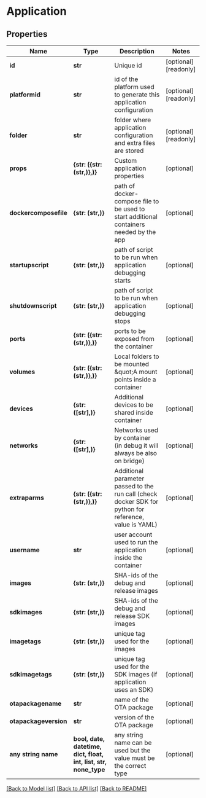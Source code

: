 # Application


## Properties
Name | Type | Description | Notes
------------ | ------------- | ------------- | -------------
**id** | **str** | Unique id | [optional] [readonly] 
**platformid** | **str** | id of the platform used to generate this application configuration | [optional] [readonly] 
**folder** | **str** | folder where application configuration and extra files are stored | [optional] [readonly] 
**props** | **{str: ({str: (str,)},)}** | Custom application properties | [optional] 
**dockercomposefile** | **{str: (str,)}** | path of docker-compose file to be used to start additional containers needed by the app | [optional] 
**startupscript** | **{str: (str,)}** | path of script to be run when application debugging starts | [optional] 
**shutdownscript** | **{str: (str,)}** | path of script to be run when application debugging stops | [optional] 
**ports** | **{str: ({str: (str,)},)}** | ports to be exposed from the container | [optional] 
**volumes** | **{str: ({str: (str,)},)}** | Local folders to be mounted \&quot;A mount points inside a container | [optional] 
**devices** | **{str: ([str],)}** | Additional devices to be shared inside container | [optional] 
**networks** | **{str: ([str],)}** | Networks used by container (in debug it will always be also on bridge) | [optional] 
**extraparms** | **{str: ({str: (str,)},)}** | Additional parameter passed to the run call (check docker SDK for python for reference, value is YAML) | [optional] 
**username** | **str** | user account used to run the application inside the container | [optional] 
**images** | **{str: (str,)}** | SHA-ids of the debug and release images | [optional] 
**sdkimages** | **{str: (str,)}** | SHA-ids of the debug and release SDK images | [optional] 
**imagetags** | **{str: (str,)}** | unique tag used for the images | [optional] 
**sdkimagetags** | **{str: (str,)}** | unique tag used for the SDK images (if application uses an SDK) | [optional] 
**otapackagename** | **str** | name of the OTA package | [optional] 
**otapackageversion** | **str** | version of the OTA package | [optional] 
**any string name** | **bool, date, datetime, dict, float, int, list, str, none_type** | any string name can be used but the value must be the correct type | [optional]

[[Back to Model list]](../README.md#documentation-for-models) [[Back to API list]](../README.md#documentation-for-api-endpoints) [[Back to README]](../README.md)


